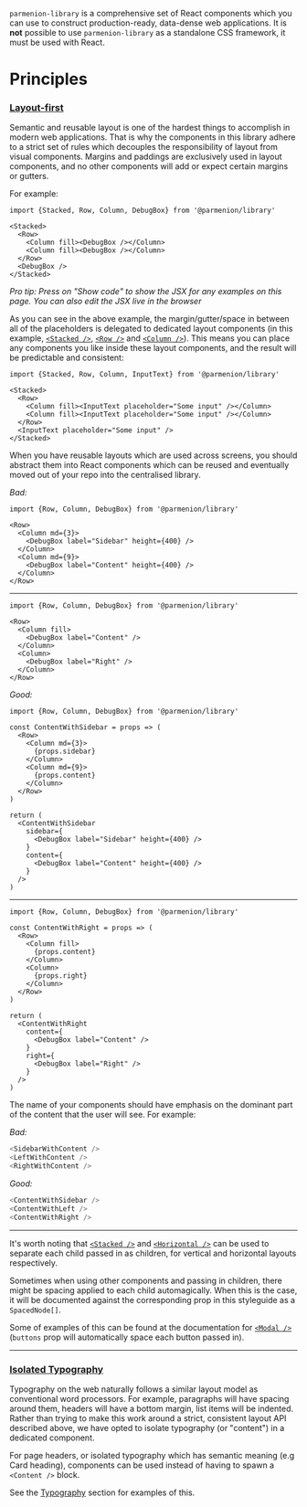 `parmenion-library` is a comprehensive set of React components which you can use to construct production-ready, data-dense web applications. It is **not** possible to use `parmenion-library` as a standalone CSS framework, it must be used with React.

Principles
==========

### [Layout-first](#Layout)

Semantic and reusable layout is one of the hardest things to accomplish in modern web applications. That is why the components in this library adhere to a strict set of rules which decouples the responsibility of layout from visual components. Margins and paddings are exclusively used in layout components, and no other components will add or expect certain margins or gutters.

For example:

    import {Stacked, Row, Column, DebugBox} from '@parmenion/library'

    <Stacked>
      <Row>
        <Column fill><DebugBox /></Column>
        <Column fill><DebugBox /></Column>
      </Row>
      <DebugBox />
    </Stacked>

*Pro tip: Press on "Show code" to show the JSX for any examples on this page. You can also edit the JSX live in the browser*

As you can see in the above example, the margin/gutter/space in between all of the placeholders is delegated to dedicated layout components (in this example, [`<Stacked />`](#Stacked), [`<Row />`](#Row) and [`<Column />`](#Row)). This means you can place any components you like inside these layout components, and the result will be predictable and consistent:

    import {Stacked, Row, Column, InputText} from '@parmenion/library'

    <Stacked>
      <Row>
        <Column fill><InputText placeholder="Some input" /></Column>
        <Column fill><InputText placeholder="Some input" /></Column>
      </Row>
      <InputText placeholder="Some input" />
    </Stacked>

When you have reusable layouts which are used across screens, you should abstract them into React components which can be reused and eventually moved out of your repo into the centralised library.

*Bad:*

    import {Row, Column, DebugBox} from '@parmenion/library'

    <Row>
      <Column md={3}>
        <DebugBox label="Sidebar" height={400} />
      </Column>
      <Column md={9}>
        <DebugBox label="Content" height={400} />
      </Column>
    </Row>

---

    import {Row, Column, DebugBox} from '@parmenion/library'

    <Row>
      <Column fill>
        <DebugBox label="Content" />
      </Column>
      <Column>
        <DebugBox label="Right" />
      </Column>
    </Row>

*Good:*

    import {Row, Column, DebugBox} from '@parmenion/library'

    const ContentWithSidebar = props => (
      <Row>
        <Column md={3}>
          {props.sidebar}
        </Column>
        <Column md={9}>
          {props.content}
        </Column>
      </Row>
    )

    return (
      <ContentWithSidebar
        sidebar={
          <DebugBox label="Sidebar" height={400} />
        }
        content={
          <DebugBox label="Content" height={400} />
        }
      />
    )

---

    import {Row, Column, DebugBox} from '@parmenion/library'

    const ContentWithRight = props => (
      <Row>
        <Column fill>
          {props.content}
        </Column>
        <Column>
          {props.right}
        </Column>
      </Row>
    )

    return (
      <ContentWithRight
        content={
          <DebugBox label="Content" />
        }
        right={
          <DebugBox label="Right" />
        }
      />
    )

The name of your components should have emphasis on the dominant part of the content that the user will see. For example:

*Bad:*

```js
<SidebarWithContent />
<LeftWithContent />
<RightWithContent />
```

*Good:*

```js
<ContentWithSidebar />
<ContentWithLeft />
<ContentWithRight />
```

---

It's worth noting that [`<Stacked />`](#Stacked) and [`<Horizontal />`](#Horizontal) can be used to separate each child passed in as children, for vertical and horizontal layouts respectively.

Sometimes when using other components and passing in children, there might be spacing applied to each child automagically. When this is the case, it will be documented against the corresponding prop in this styleguide as a `SpacedNode[]`.

Some of examples of this can be found at the documentation for [`<Modal />`](#Modal) (`buttons` prop will automatically space each button passed in).

---

### [Isolated Typography](#Typography)

Typography on the web naturally follows a similar layout model as conventional word processors. For example, paragraphs will have spacing around them, headers will have a bottom margin, list items will be indented.
Rather than trying to make this work around a strict, consistent layout API described above, we have opted to isolate typography (or "content") in a dedicated component.

For page headers, or isolated typography which has semantic meaning (e.g Card heading), components can be used instead of having to spawn a `<Content />` block.

See the [Typography](#Typography) section for examples of this.
